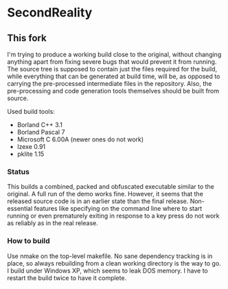 # SecondReality

## This fork

I'm trying to produce a working build close to the original, without changing anything apart
from fixing severe bugs that would prevent it from running. The source tree is supposed to
contain just the files required for the build, while everything that can be generated at
build time, will be, as opposed to carrying the pre-processed intermediate files in the
repository. Also, the pre-processing and code generation tools themselves should be built
from source.

Used build tools:

* Borland C++ 3.1
* Borland Pascal 7
* Microsoft C 6.00A (newer ones do not work)
* lzexe 0.91
* pklite 1.15

### Status

This builds a combined, packed and obfuscated executable similar to the original. A full run
of the demo works fine. However, it seems that the released source code is in an earlier
state than the final release. Non-essential features like specifying on the command line
where to start running or even prematurely exiting in response to a key press do not work as
reliably as in the real release.

### How to build

Use nmake on the top-level makefile. No sane dependency tracking is in place, so always
rebuilding from a clean working directory is the way to go. I build under Windows XP, which
seems to leak DOS memory. I have to restart the build twice to have it complete.
